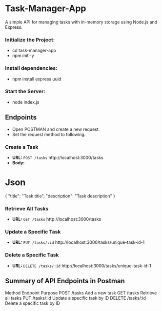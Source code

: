 # Task-Manager-App

A simple API for managing tasks with in-memory storage using Node.js and Express.


### Initialize the Project:

- cd task-manager-app
- npm init -y

### Install dependencies:

- npm install express uuid

### Start the Server:

- node index.js

## Endpoints

- Open POSTMAN and  create a new request.
- Set the request method to following.

### Create a Task
- **URL:** `POST /tasks` http://localhost:3000/tasks
- **Body:**

# Json 
  {
    "title": "Task title",
    "description": "Task description"
  }

### Retrieve All Tasks 
- **URL:** `GET /tasks` http://localhost:3000/tasks

### Update a Specific Task 
- **URL:** `PUT /tasks/:id`  http://localhost:3000/tasks/unique-task-id-1

### Delete a Specific Task 
- **URL:** `DELETE /tasks/:id`  http://localhost:3000/tasks/unique-task-id-1

## Summary of API Endpoints in Postman
Method	Endpoint	  Purpose
POST	  /tasks	    Add a new task
GET	    /tasks	    Retrieve all tasks
PUT	    /tasks/:id	Update a specific task by ID
DELETE	/tasks/:id	Delete a specific task by ID
